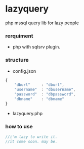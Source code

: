# lazyquery
php mssql query lib for lazy people

### rerquiment
* php with sqlsrv plugin.

### structure
* config.json
```js
{
    "dburl"     : "dburl",
    "username"  : "dbusername",
    "password"  : "dbpassword",
    "dbname"    : "dbname"
}
```
* lazyquery.php

### how to use
```php
//i'm lazy to write it. 
//it come soon. may be.
```
